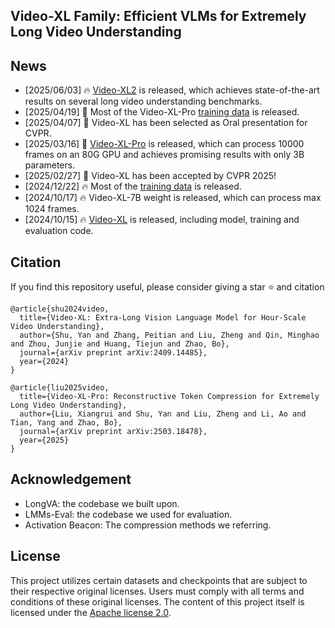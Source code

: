 
## Video-XL Family: Efficient VLMs for Extremely Long Video Understanding


## News
- [2025/06/03] 🔥 [Video-XL2](Video-XL-2) is released, which achieves state-of-the-art results on several long video understanding benchmarks.
- [2025/04/19] 🎉 Most of the Video-XL-Pro [training data](https://huggingface.co/datasets/lxr2003/Video-XL-Pro-Training/tree/main) is released.
- [2025/04/07] 🎉 Video-XL has been selected as Oral presentation for CVPR.  
- [2025/03/16] 🎉 [Video-XL-Pro](Video-XL-Pro) is released, which can process 10000 frames on an 80G GPU and achieves promising results with only 3B parameters.
- [2025/02/27] 🎉 Video-XL has been accepted by CVPR 2025!
- [2024/12/22] 🔥 Most of the [training data](https://huggingface.co/datasets/sy1998/Video_XL_Training/tree/main) is released. 
- [2024/10/17] 🔥 Video-XL-7B weight is released, which can process max 1024 frames. 
- [2024/10/15] 🔥 [Video-XL](Video-XL) is released,  including model, training and evaluation code.



## Citation
If you find this repository useful, please consider giving a star :star: and citation

```
@article{shu2024video,
  title={Video-XL: Extra-Long Vision Language Model for Hour-Scale Video Understanding},
  author={Shu, Yan and Zhang, Peitian and Liu, Zheng and Qin, Minghao and Zhou, Junjie and Huang, Tiejun and Zhao, Bo},
  journal={arXiv preprint arXiv:2409.14485},
  year={2024}
}

@article{liu2025video,
  title={Video-XL-Pro: Reconstructive Token Compression for Extremely Long Video Understanding},
  author={Liu, Xiangrui and Shu, Yan and Liu, Zheng and Li, Ao and Tian, Yang and Zhao, Bo},
  journal={arXiv preprint arXiv:2503.18478},
  year={2025}
}
```

## Acknowledgement
- LongVA: the codebase we built upon. 
- LMMs-Eval: the codebase we used for evaluation.
- Activation Beacon: The compression methods we referring.

## License
This project utilizes certain datasets and checkpoints that are subject to their respective original licenses. Users must comply with all terms and conditions of these original licenses.
The content of this project itself is licensed under the [Apache license 2.0](./LICENSE).




